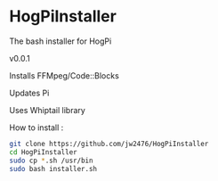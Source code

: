 # HogPiInstaller
The bash installer for HogPi

v0.0.1

Installs FFMpeg/Code::Blocks

Updates Pi

Uses Whiptail library



How to install :

```sh
git clone https://github.com/jw2476/HogPiInstaller
cd HogPiInstaller
sudo cp *.sh /usr/bin
sudo bash installer.sh
```
